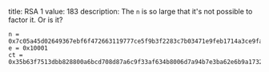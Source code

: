 title: RSA 1
value: 183
description: The `n` is so large that it's not possible to factor it. Or is it?

```
n = 0x7c05a45d02649367ebf6f472663119777ce5f9b3f2283c7b03471e9feb1714a3ce9fa31460eebd9cd5aca7620ecdb52693a736e2fcc83d7909130c6038813fd16ef50c5ca6f491b4a8571289e6ef710536c4615604f8e7aeea606d4b5f59d7adbec935df23dc2bbc2adebbee07c05beb7fa68065805d8c8f0e86b5c3f654e651
e = 0x10001
ct = 0x35b63f7513dbb828800a6bcd708d87a6c9f33af634b8006d7a94b7e3ba62e6b9a1732a58dc35a8df9f7554e1168bfe3de1cb64792332fc8e5c9d5db1e49e86deb650ee0313aae53b227c75e40779a150ddb521f3c80f139e26b2a8880f0869f755965346cd28b7ddb132cf8d8dcc31c6b1befc83e21d8c452bcce8b9207ab76e
```